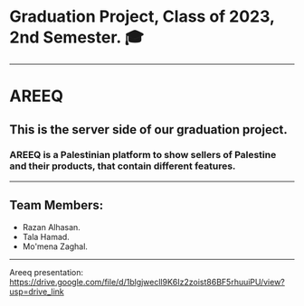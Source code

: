 # Graduation Project, Class of 2023, 2nd Semester. 🎓
---
# AREEQ
## This is the server side of our graduation project.
### AREEQ is a Palestinian platform to show sellers of Palestine and their products, that contain different features.
---
## Team Members:
* Razan Alhasan.
* Tala Hamad.
* Mo'mena Zaghal.
---
Areeq presentation: https://drive.google.com/file/d/1blgjwecll9K6Iz2zoist86BF5rhuuiPU/view?usp=drive_link
